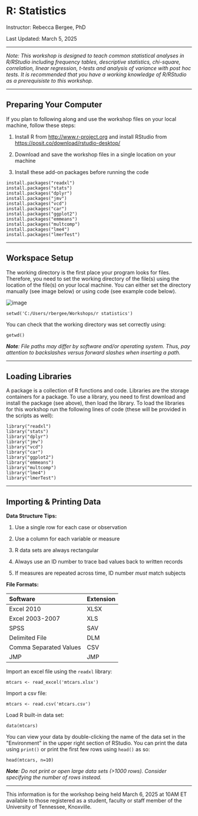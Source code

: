 # R: Statistics 
Instructor: Rebecca Bergee, PhD

Last Updated: March 5, 2025

---
*Note: This workshop is designed to teach common statistical analyses in R/RStudio including frequency tables, descriptive statistics, chi-square, correlation, linear regression, t-tests and analysis of variance with post hoc tests. It is recommended that you have a working knowledge of R/RStudio as a prerequisiste to this workshop.*

---

## Preparing Your Computer

If you plan to following along and use the workshop files on your local machine, follow these steps:

1.  Install R from <http://www.r-project.org> and install RStudio from <https://posit.co/download/rstudio-desktop/>

2.  Download and save the workshop files in a single location on your machine

3.  Install these add-on packages before running the code

```{r, eval=F, echo=T}
install.packages("readxl")
install.packages("stats")
install.packages("dplyr")
install.packages("jmv")
install.packages("vcd")
install.packages("car")
install.packages("ggplot2")
install.packages("emmeans")
install.packages("multcomp")
install.packages("lme4")
install.packages("lmerTest")
```
---
## Workspace Setup

The working directory is the first place your program looks for files. Therefore, you need to set the working directory of the file(s) using the location of the file(s) on your local machine. You can either set the directory manually (see image below) or using code (see example code below).

![image](https://github.com/user-attachments/assets/6b888257-74ae-41dd-a3b2-a46471839e4d)

```{r, eval=F}
setwd('C:/Users/rbergee/Workshops/r statistics') 
```

You can check that the working directory was set correctly using: 
```{r, eval=F}
getwd() 
```
***Note**: File paths may differ by software and/or operating system. Thus, pay attention to backslashes versus forward slashes when inserting a path.*

---
## Loading Libraries

A package is a collection of R functions and code. Libraries are the storage containers for a package. To use a library, you need to first download and install the package (see above), then load the library. To load the libraries for this workshop run the following lines of code (these will be provided in the scripts as well):

```{r, eval=F}
library("readxl")
library("stats")
library("dplyr")
library("jmv")
library("vcd")
library("car")
library("ggplot2")
library("emmeans")
library("multcomp")
library("lme4")
library("lmerTest")
```

--- 
## Importing & Printing Data

**Data Structure Tips:**

1.  Use a single row for each case or observation

2.  Use a column for each variable or measure

3.  R data sets are always rectangular

4.  Always use an ID number to trace bad values back to written records

5.  If measures are repeated across time, ID number *must* match subjects

**File Formats:**

| Software               | Extension |
|:-----------------------|:----------|
| Excel 2010             | XLSX      |
| Excel 2003-2007        | XLS       |
| SPSS                   | SAV       |
| Delimited File         | DLM       |
| Comma Separated Values | CSV       |
| JMP                    | JMP       |

Import an excel file using the `readxl` library:

```{r}
mtcars <- read_excel('mtcars.xlsx')
```

Import a csv file:

```{r, eval=F, echo=T}
mtcars <- read.csv('mtcars.csv')
```

Load R built-in data set:

```{r, eval=F, echo=T}
data(mtcars)
```

You can view your data by double-clicking the name of the data set in the "Environment" in the upper right section of RStudio. You can print the data using `print()` or print the first few rows using `head()` as so:

```{r}
head(mtcars, n=10)
```

***Note**: Do not print or open large data sets (\>1000 rows). Consider specifying the number of rows instead.*

---
This information is for the workshop being held March 6, 2025 at 10AM ET available to those registered as a student, faculty or staff member of the University of Tennessee, Knoxville.
